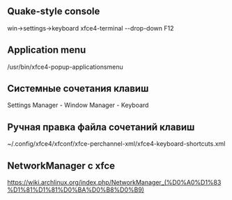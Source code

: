 Quake-style console
-------------------
win->settings->keyboard
xfce4-terminal --drop-down F12

Application menu
----------------
/usr/bin/xfce4-popup-applicationsmenu


Системные сочетания клавиш
--------------------------
Settings Manager - Window Manager - Keyboard

Ручная правка файла сочетаний клавиш
------------------------------------
~/.config/xfce4/xfconf/xfce-perchannel-xml/xfce4-keyboard-shortcuts.xml

NetworkManager с xfce
---------------------
https://wiki.archlinux.org/index.php/NetworkManager_(%D0%A0%D1%83%D1%81%D1%81%D0%BA%D0%B8%D0%B9)